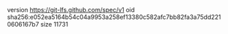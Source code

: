 version https://git-lfs.github.com/spec/v1
oid sha256:e052ea5164b54c04a9953a258ef13380c582afc7bb82fa3a75dd2210606167b7
size 11731

